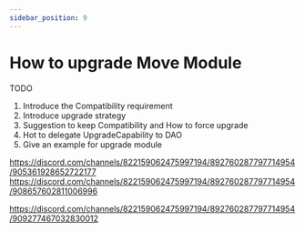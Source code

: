 ```yaml
---
sidebar_position: 9
---
```


# How to upgrade Move Module

TODO

1. Introduce the Compatibility requirement
2. Introduce upgrade strategy
3. Suggestion to keep Compatibility and How to force upgrade
4. Hot to delegate UpgradeCapability to DAO
3. Give an example for upgrade module


https://discord.com/channels/822159062475997194/892760287797714954/905361928652722177
https://discord.com/channels/822159062475997194/892760287797714954/908657602811006996

https://discord.com/channels/822159062475997194/892760287797714954/909277467032830012